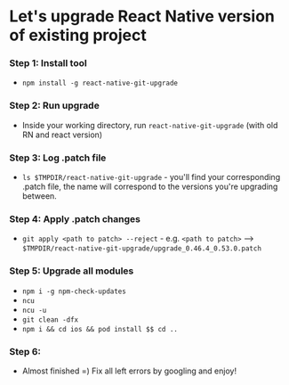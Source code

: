 # Let's upgrade React Native version of existing project

### Step 1: Install tool
 - `npm install -g react-native-git-upgrade`
### Step 2: Run upgrade
 - Inside your working directory, run `react-native-git-upgrade` (with old RN and react version)
### Step 3: Log .patch file
 - `ls $TMPDIR/react-native-git-upgrade` - you'll find your corresponding .patch file, the name will correspond to the versions you're upgrading between.
### Step 4: Apply .patch changes
 - `git apply <path to patch> --reject` - e.g. `<path to patch>` --> `$TMPDIR/react-native-git-upgrade/upgrade_0.46.4_0.53.0.patch`
### Step 5: Upgrade all modules
 - `npm i -g npm-check-updates`
 - `ncu`
 - `ncu -u`
 - `git clean -dfx`
 - `npm i && cd ios && pod install $$ cd ..`
### Step 6:
 - Almost finished =) Fix all left errors by googling and enjoy!
